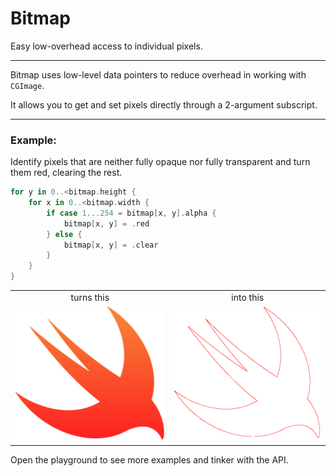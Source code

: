 # Bitmap
Easy low-overhead access to individual pixels.

***

Bitmap uses low-level data pointers to reduce overhead in working with `CGImage`.

It allows you to get and set pixels directly through a 2-argument subscript.

***

### Example:

Identify pixels that are neither fully opaque nor fully transparent and turn them red, clearing the rest.
```Swift
for y in 0..<bitmap.height {
	for x in 0..<bitmap.width {
		if case 1...254 = bitmap[x, y].alpha {
			bitmap[x, y] = .red
		} else {
			bitmap[x, y] = .clear
		}
	}
}
```
<table>
  <tr align="center">
    <td>turns this</td>
    <td>into this</td>
  </tr>
  <tr>
    <td><img src=images/swift.png /></td>
    <td><img src=images/swift_processed.png /></td>
  </tr>
</table>

Open the playground to see more examples and tinker with the API.

